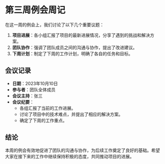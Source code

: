 # 第三周例会周记

在这一周的例会上，我们讨论了以下几个重要议题：

1. **项目进展**：各小组汇报了项目的最新进展情况，分享了遇到的挑战和解决方案。
2. **团队协作**：强调了团队成员之间的沟通与协作，提出了改进建议。
3. **下周计划**：制定了下周的工作计划，明确了各自的任务和目标。

## 会议记录

- **日期**：2023年10月10日
- **参与者**：团队全体成员
- **会议主持**：张三
- **会议纪要**：
  - 各组汇报了当前的工作进展。
  - 讨论了项目中的技术难点，并提出了相应的解决方案。
  - 确定了下周的工作重点。

## 结论

本周的例会有效地促进了团队的沟通与协作，为后续工作奠定了良好的基础。希望大家在接下来的工作中继续保持积极的态度，共同推动项目的进展。